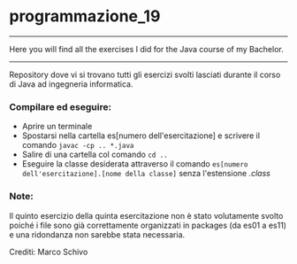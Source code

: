 # programmazione_19

--------

Here you will find all the exercises I did for the Java course of my Bachelor.

--------

Repository dove vi si trovano tutti gli esercizi svolti lasciati durante il corso di Java ad ingegneria informatica.

### Compilare ed eseguire:
- Aprire un terminale
- Spostarsi nella cartella es[numero dell'esercitazione] e scrivere il comando <code>javac -cp .. *.java</code>
- Salire di una cartella col comando <code>cd ..</code>
- Eseguire la classe desiderata attraverso il comando <code>es[numero dell'esercitazione].[nome della classe]</code> senza l'estensione _.class_

### Note: 
Il quinto esercizio della quinta esercitazione non è stato volutamente svolto poiché i file sono già correttamente organizzati in packages (da es01 a es11) e una ridondanza non sarebbe stata necessaria. 

Crediti: Marco Schivo
